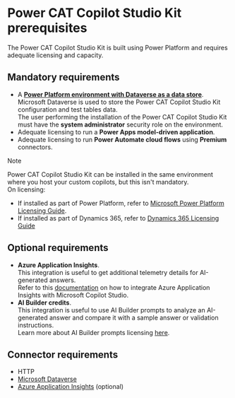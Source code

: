 # Power CAT Copilot Studio Kit prerequisites

The Power CAT Copilot Studio Kit is built using Power Platform and requires adequate licensing and capacity.

## Mandatory requirements

- A [**Power Platform environment with Dataverse as a data store**](https://learn.microsoft.com/power-platform/admin/create-environment). <br>
  Microsoft Dataverse is used to store the Power CAT Copilot Studio Kit configuration and test tables data. <br>
  The user performing the installation of the Power CAT Copilot Studio Kit must have the **system administrator** security role on the environment.
- Adequate licensing to run a **Power Apps model-driven application**.
- Adequate licensing to run **Power Automate cloud flows** using **Premium** connectors.

> [!NOTE]
> Power CAT Copilot Studio Kit can be installed in the same environment where you host your custom copilots, but this isn't mandatory. <br>
> On licensing:
> - If installed as part of Power Platform, refer to [Microsoft Power Platform Licensing Guide](https://go.microsoft.com/fwlink/?linkid=2085130).
> - If installed as part of Dynamics 365, refer to  [Dynamics 365 Licensing Guide](https://go.microsoft.com/fwlink/p/?LinkId=866544)

## Optional requirements

- **Azure Application Insights**.<br>
  This integration is useful to get additional telemetry details for AI-generated answers. <br>
  Refer to this [documentation](https://learn.microsoft.com/microsoft-copilot-studio/advanced-bot-framework-composer-capture-telemetry?tabs=webApp) on how to integrate Azure Application Insights with Microsoft Copilot Studio.
- **AI Builder credits**.<br>
  This integration is useful to use AI Builder prompts to analyze an AI-generated answer and compare it with a sample answer or validation instructions. <br>
  Learn more about AI Builder prompts licensing [here](https://learn.microsoft.com/ai-builder/credit-management#ai-prompt-licensing).

## Connector requirements

- HTTP
- [Microsoft Dataverse](https://learn.microsoft.com/connectors/commondataserviceforapps/)
- [Azure Application Insights](https://learn.microsoft.com/connectors/applicationinsights/) (optional)
